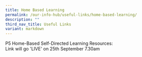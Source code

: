 ```yaml
---
title: Home Based Learning
permalink: /our-info-hub/useful-links/home-based-learning/
description: ""
third_nav_title: Useful Links
variant: markdown
---
```

P5 Home-Based Self-Directed Learning Resources:<br>
Link will go 'LIVE' on 25th September 7.30am<br>

